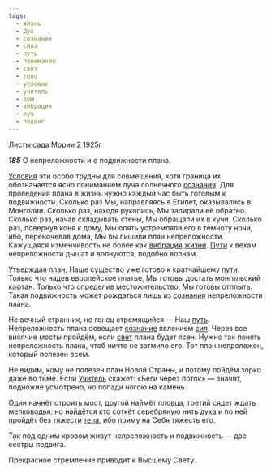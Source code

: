```yaml
---
tags:
  - жизнь
  - Дух
  - сознание
  - сила
  - путь
  - понимание
  - свет
  - тело
  - условие
  - учитель
  - дом
  - вибрация
  - луч
  - подвиг
---
```


[Листы сада Мории 2 1925г](/agni/1925)

___185___
О непреложности и о подвижности плана.   

[Условия](/tag/#условие) эти особо трудны для совмещения, хотя граница их обозначается ясно пониманием луча солнечного [сознания](/tag/#[сознание](/tag/#сознание)). Для проведения плана в жизнь нужно каждый час быть готовым к подвижности. Сколько раз Мы, направляясь в Египет, оказывались в Монголии. Сколько раз, находя рукопись, Мы запирали её обратно. Сколько раз, начав складывать стены, Мы обращали их в кучи. Сколько раз, повернув коня к дому, Мы опять устремляли его в темноту ночи, ибо, переночевав дома, Мы бы лишили план непреложности. Кажущаяся изменчивость не более как [вибрация](/tag/#вибрация) [жизни](/tag/#жизнь). [Пути](/tag/#[путь](/tag/#путь)) к вехам непреложности дышат и волнуются, подобно волнам.   

Утверждая план, Наше существо уже готово к кратчайшему [пути](/tag/#[путь](/tag/#путь)). Только что надев европейское платье, Мы готовы достать монгольский кафтан. Только что определив местожительство, Мы готовы отплыть. Такая подвижность может рождаться лишь из [сознания](/tag/#[сознание](/tag/#сознание)) непреложности плана.   

Не вечный странник, но гонец стремящийся — Наш [путь](/tag/#путь). Непреложность плана освещает [сознание](/tag/#сознание) явлением [сил](/tag/#сила). Через все висячие мосты пройдём, если [свет](/tag/#свет) плана будет ясен. Нужно так понять непреложность плана, чтоб ничто не затмило его. Тот план непреложен, который полезен всем.   

Не видим, кому не полезен план Новой Страны, и потому пойдём зорко даже во тьме. Если [Учитель](/tag/#учитель) скажет: «Беги через поток» — значит, подножие усмотрено, но попади ногою на камень.   

Один начнёт строить мост, другой наймёт пловца, третий сядет ждать мелководья, но найдётся кто соткёт серебряную нить [духа](/tag/#Дух) и по ней пройдёт без тяжести [тела](/tag/#тело), ибо приму на Себя тяжесть его.   

Так под одним кровом живут непреложность и подвижность — две сестры подвига.   

Прекрасное стремление приводит к Высшему Свету.   

